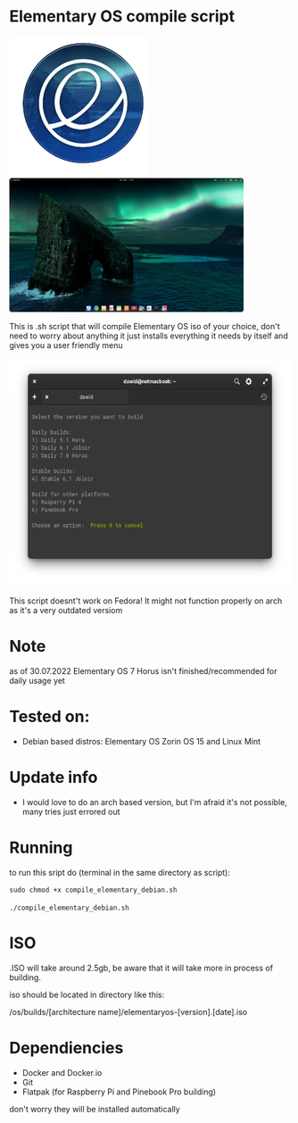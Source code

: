 # Elementary OS compile script
<img src=https://github.com/HackZy01/Images/blob/main/eOS_6.1.png  width="250" height="251"> <picture>
<img src="https://github.com/HackZy01/Images/blob/main/desktop-dark.png" width="420" height="240">
 </picture>


This is .sh script that will compile Elementary OS iso of your choice, don't need to worry about anything it just installs everything it needs by itself and gives you a user friendly menu

<picture>
    <source media="(prefers-color-scheme: dark)" srcset="https://github.com/HackZy01/Images/blob/main/eos-compile-screenshot-dark.png" width="415" height="290">
    <source media="(prefers-color-scheme: light)" srcset="https://github.com/HackZy01/Images/blob/main/eos-compile-screenshot-light.png" width="347" height="222">
    <img src="https://github.com/HackZy01/Images/blob/main/eos-compile-screenshot.png" width="542" height="410">
  </picture>

This script doesnt't work on Fedora! It might not function properly on arch as it's a very outdated versiom

# Note
as of 30.07.2022 Elementary OS 7 Horus isn't finished/recommended for daily usage yet

# Tested on:
- Debian based distros: Elementary OS Zorin OS 15 and Linux Mint

# Update info
- I would love to do an arch based version, but I'm afraid it's not possible, many tries just errored out

# Running
to run this sript do (terminal in the same directory as script):

```
sudo chmod +x compile_elementary_debian.sh

./compile_elementary_debian.sh
```


# ISO
.ISO will take around 2.5gb, be aware that it will take more in process of building.

iso should be located in directory like this:

/os/builds/[architecture name]/elementaryos-[version].[date].iso
    
# Dependiencies

- Docker and Docker.io
- Git
- Flatpak (for Raspberry Pi and Pinebook Pro building)

don't worry they will be installed automatically
